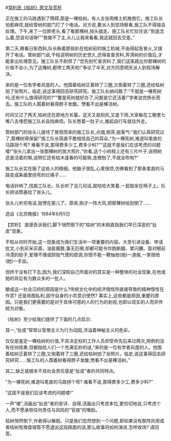 #[常利民《枯树》原文及赏析](https://www.vrrw.net/wx/15232.html)

正在施工的马路遇到了障碍,那是一棵枯树。有人主张用推土机推倒它。施工队长怕惹麻烦,就给管树的部门打了个电话。对方说,要派人到现场察看,施工队不得擅自处理。下午,来了一位胖老头,看了看那棵树,扭头就走。施工队长忙拉住说:“到底怎么着,您说句话呀!”“我做不了主,头儿让我来看看,我这就回去交差。”

第二天,眼看日影西斜,队长瞅着那些趴在枯树前的施工机械,不由得起急冒火,又拨开了电话。管树部门说,干枯说明树的历史悠久,还得查查资料,弄清树的价值后,才能拿出处理意见。施工队长不耐烦了:“您先别忙查资料了,我们这条路比你那棵树的价值不会小,为了这棵树,都停工两天啦!”争论了半天,对方同意明天派人到现场解决。

来的是一位有学者风度的人。他围着枯树正着转了三圈,又倒着转了三圈,还给枯树拍了张照片。临走,说这事得回去研究研究。施工队长纳闷极了:“不就是一棵死树吗,还有什么值得研究的?”“要是死树就好办了,问题是它还活着!”学者说完扬长而去。施工队的人围着树看得脖子发酸。愣看不出是棵活树。

时间又过了两天,枯树还在原地方长着。这天又是刮风,又是下雨,大家躲在工棚里七嘴八舌埋怨施工队长自找麻烦。队长憋着一肚子火,推起自行车就往外走。

管树部门的张头儿接待了冒雨而来的施工队长,点烟,倒茶,挺客气:“我们认真研究过了,那棵树得保留!”施工队长简直不敢相信自己的耳朵,“为一棵死树,难道叫笔直的马路拐个弯? 难看不说,那得费多少工,费多少料?”“这就不是我们应该考虑的问题喽!”张头儿拿出一张那棵树的放大照片,“你看,这个小树枝上还有三片叶子,说明树还是活着的嘛,说明它还有枯木逢春的可能嘛,连根刨了,不就全吹啦?”

施工队长实在服了这些人的精细。他脑子很乱,心里很烦,仿佛看到了那条笔直的马路变成条曲里拐弯的烂绳子……

电话铃响了,找施工队长。队长听了没几句话,就哈哈大笑着,一屁股坐在椅子上。队长把话筒塞给了张头儿。

张头儿听完电话,就愣在那儿了。原来,刚才一阵大风,把那棵树给刮倒了……

选自《北京晚报》1984年6月5日



【赏析】 直感告诉我们,脚下悄然倒下的“枯树”的末梢直指我们早已深恶的“扯皮”现象。

不知从何时开始,这一现象成为我们生活中一项重要的内容。大至引进设备、申请批文,小到买米买面、油盐酱醋,事无巨细,却都可能令你跑断腿、累闪腰。面对眼前冷漠的脸子,爱理不理或颐指气使的腔调,你恨不能一鞭抽他(她)一道痕,一掌掴他(她)一手血。

但终于没有打下去,因为,我们深知自己所面对的其实是一种整体的社会现象,在他或她的背后有为数众多的一批人。

酿成这一社会沉疴的原因是什么?传统文化中的经济惰性所直接导致的精神惰性在作祟? 还是局囿私利,固守自身的小农意识使然? 事实上,这些都是原因,重要的原因。只是我们更需要的是对于具体可感的人的行为的剖视,也即以现实的人而非传统为对象。

《枯树》至少给我们提供了下面的几点启示:

其一,“扯皮”常常以官僚主义为行为动因,洋溢着神秘主义的色彩。

仅仅是鉴定一棵枯树的价值,不具决定权的工作人员却受命先后来过两次,照例的没有任何结果,但都抛给人们一个充满玄妙的谜,“来的是一位有学者风度的人。他围着枯树正着转了三圈,又倒着转了三圈,还给枯树拍了张照片。临走,说这事得回去研究研究……施工队的人围着树看得脖子发酸,愣看不出是棵活树。”

其二,缺乏或根本不具社会责任感是“扯皮”者的共同特点。

“为一棵死树,难道叫笔直的马路拐个弯? 难看不说,那得费多少工,费多少料?”

“这就不是我们应该考虑的问题喽!”

一声“喽”,活画出“扯皮”者的安详、自得,活画出只考虑本位,更恰切地说,只考虑个人,而不愿承担任何责任与风险的“官痞”的嘴脸。

枯树悄然倒下,作者得以解脱。只是我们忽然想到一个问题,即如果没有那阵风雨或者枯树死根盘错暂不愿退出这段路面的话,那么故事将如何演进,怎样收场? 请回答。

